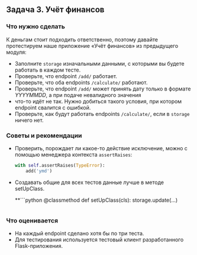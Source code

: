 ## Задача 3. Учёт финансов
### Что нужно сделать
К деньгам стоит подходить ответственно, поэтому давайте протестируем наше приложение «Учёт финансов» из предыдущего модуля:

- Заполните `storage` изначальными данными, с которыми вы будете работать в каждом тесте.
- Проверьте, что endpoint `/add/` работает.
- Проверьте, что оба endpoints `/calculate/` работают.
- Проверьте, что endpoint `/add/` может принять дату только в формате _YYYYMMDD_, а при подаче невалидного значения 
- что-то идёт не так. Нужно добиться такого условия, при котором endpoint свалится с ошибкой.
- Проверьте, как будут работать endpoints `/calculate/`, если в `storage` ничего нет.

### Советы и рекомендации
* Проверить, порождает ли какое-то действие исключение, можно с помощью менеджера контекста `assertRaises`:

    ```python
    with self.assertRaises(TypeError):
        add('ymd')
    ```
* Создавать общие для всех тестов данные лучше в методе setUpClass.

    **```python
    @classmethod
    def setUpClass(cls):
        storage.update(...)
    ```**

### Что оценивается
- На каждый endpoint сделано хотя бы по три теста.
- Для тестирования используется тестовый клиент разработанного Flask-приложения.